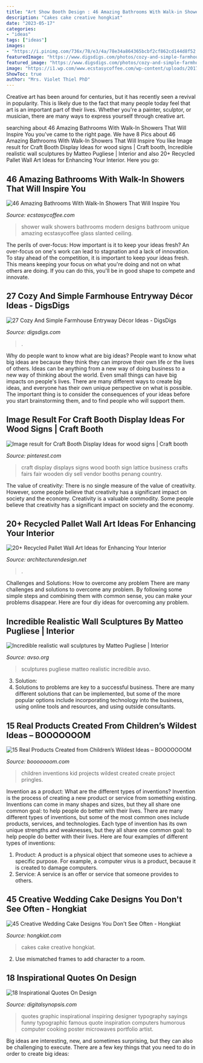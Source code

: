 ```yaml
---
title: "Art Show Booth Design : 46 Amazing Bathrooms With Walk-in Showers That Will Inspire You"
description: "Cakes cake creative hongkiat"
date: "2023-05-17"
categories:
- "ideas"
tags: ["ideas"]
images:
- "https://i.pinimg.com/736x/78/e3/4a/78e34a864365bcbf2cf862cd144d8f52.jpg"
featuredImage: "https://www.digsdigs.com/photos/cozy-and-simple-farmhouse-entryway-decor-ideas-2.jpg"
featured_image: "https://www.digsdigs.com/photos/cozy-and-simple-farmhouse-entryway-decor-ideas-2.jpg"
image: "https://i1.wp.com/www.ecstasycoffee.com/wp-content/uploads/2017/01/Walk-In-Shower-Design-Following-Architectural-Features.jpg?resize=672%2C990"
ShowToc: true
author: "Mrs. Violet Thiel PhD"
---
```



Creative art has been around for centuries, but it has recently seen a revival in popularity. This is likely due to the fact that many people today feel that art is an important part of their lives. Whether you're a painter, sculptor, or musician, there are many ways to express yourself through creative art.

	

		
searching about 46 Amazing Bathrooms With Walk-In Showers That Will Inspire You you've came to the right page. We have 8 Pics about 46 Amazing Bathrooms With Walk-In Showers That Will Inspire You like Image result for Craft Booth Display Ideas for wood signs | Craft booth, Incredible realistic wall sculptures by Matteo Pugliese | Interior and also 20+ Recycled Pallet Wall Art Ideas for Enhancing Your Interior. Here you go:
		
    
## 46 Amazing Bathrooms With Walk-In Showers That Will Inspire You

<img loading=lazy src="https://i1.wp.com/www.ecstasycoffee.com/wp-content/uploads/2017/01/Walk-In-Shower-Design-Following-Architectural-Features.jpg?resize=672%2C990" onerror="this.onerror=null;this.src='https://tse2.mm.bing.net/th?id=OIP.ctXZpa4EQprVKNehptm3HwHaK6&amp;pid=15.1';" alt="46 Amazing Bathrooms With Walk-In Showers That Will Inspire You">

_Source: ecstasycoffee.com_

>shower walk showers bathrooms modern designs bathroom unique amazing ecstasycoffee glass slanted ceiling. 

	

The perils of over-focus: How important is it to keep your ideas fresh?
An over-focus on one's work can lead to stagnation and a lack of innovation. To stay ahead of the competition, it is important to keep your ideas fresh. This means keeping your focus on what you're doing and not on what others are doing. If you can do this, you'll be in good shape to compete and innovate.

    
## 27 Cozy And Simple Farmhouse Entryway Décor Ideas - DigsDigs

<img loading=lazy src="https://www.digsdigs.com/photos/cozy-and-simple-farmhouse-entryway-decor-ideas-2.jpg" onerror="this.onerror=null;this.src='https://tse3.mm.bing.net/th?id=OIP.2447QZAgnhTLmGc4ywmeBQHaK2&amp;pid=15.1';" alt="27 Cozy And Simple Farmhouse Entryway Décor Ideas - DigsDigs">

_Source: digsdigs.com_

>. 

	

Why do people want to know what are big ideas?
People want to know what big ideas are because they think they can improve their own life or the lives of others. Ideas can be anything from a new way of doing business to a new way of thinking about the world. Even small things can have big impacts on people's lives. There are many different ways to create big ideas, and everyone has their own unique perspective on what is possible. The important thing is to consider the consequences of your ideas before you start brainstorming them, and to find people who will support them.

    
## Image Result For Craft Booth Display Ideas For Wood Signs | Craft Booth

<img loading=lazy src="https://i.pinimg.com/736x/78/e3/4a/78e34a864365bcbf2cf862cd144d8f52.jpg" onerror="this.onerror=null;this.src='https://tse3.mm.bing.net/th?id=OIP.tf9xV5H2Hi9-we1x5weV4wHaJ4&amp;pid=15.1';" alt="Image result for Craft Booth Display Ideas for wood signs | Craft booth">

_Source: pinterest.com_

>craft display displays signs wood booth sign lattice business crafts fairs fair wooden diy sell vendor booths penang country. 

	

The value of creativity: There is no single measure of the value of creativity. However, some people believe that creativity has a significant impact on society and the economy.
Creativity is a valuable commodity. Some people believe that creativity has a significant impact on society and the economy.

    
## 20+ Recycled Pallet Wall Art Ideas For Enhancing Your Interior

<img loading=lazy src="https://cdn.architecturendesign.net/wp-content/uploads/2015/06/AD-Pallet-Wall-Art-19.jpg" onerror="this.onerror=null;this.src='https://tse2.mm.bing.net/th?id=OIP.LOr43Hb7t_O9NOj7dAYJ8QHaKd&amp;pid=15.1';" alt="20+ Recycled Pallet Wall Art Ideas for Enhancing Your Interior">

_Source: architecturendesign.net_

>. 

	

Challenges and Solutions: How to overcome any problem
There are many challenges and solutions to overcome any problem. By following some simple steps and combining them with common sense, you can make your problems disappear. Here are four diy ideas for overcoming any problem.

    
## Incredible Realistic Wall Sculptures By Matteo Pugliese | Interior

<img loading=lazy src="https://www.avso.org/wp-content/uploads/2014/11/incredible-realistic-wall-sculptures-by-matteo-pugliese-1415194709.jpg" onerror="this.onerror=null;this.src='https://tse4.mm.bing.net/th?id=OIP.b2DfbLPZjUPfo2HQBOTwJwHaKX&amp;pid=15.1';" alt="Incredible realistic wall sculptures by Matteo Pugliese | Interior">

_Source: avso.org_

>sculptures pugliese matteo realistic incredible avso. 

	

3. Solution:
3. Solutions to problems are key to a successful business. There are many different solutions that can be implemented, but some of the more popular options include incorporating technology into the business, using online tools and resources, and using outside consultants.

    
## 15 Real Products Created From Children’s Wildest Ideas – BOOOOOOOM

<img loading=lazy src="http://www.booooooom.com/wp-content/uploads/2016/02/Inventions4.jpg" onerror="this.onerror=null;this.src='https://tse4.mm.bing.net/th?id=OIP.GJcYzvm3FzWTo28vSkrJWQHaQW&amp;pid=15.1';" alt="15 Real Products Created from Children’s Wildest Ideas – BOOOOOOOM">

_Source: booooooom.com_

>children inventions kid projects wildest created create project pringles. 

	

Invention as a product: What are the different types of inventions?
Invention is the process of creating a new product or service from something existing. Inventions can come in many shapes and sizes, but they all share one common goal: to help people do better with their lives. 
There are many different types of inventions, but some of the most common ones include products, services, and technologies. Each type of invention has its own unique strengths and weaknesses, but they all share one common goal: to help people do better with their lives. 
Here are four examples of different types of inventions: 
1) Product: A product is a physical object that someone uses to achieve a specific purpose. For example, a computer virus is a product, because it is created to damage computers. 
2) Service: A service is an offer or service that someone provides to others.

    
## 45 Creative Wedding Cake Designs You Don&#039;t See Often - Hongkiat

<img loading=lazy src="https://assets.hongkiat.com/uploads/geeky-wedding-cakes/3-geek-wedding-cakes.jpg" onerror="this.onerror=null;this.src='https://tse4.mm.bing.net/th?id=OIP.sSKSTrUVMMAhh-0EufCl0AHaKL&amp;pid=15.1';" alt="45 Creative Wedding Cake Designs You Don&#039;t See Often - Hongkiat">

_Source: hongkiat.com_

>cakes cake creative hongkiat. 

	

2. Use mismatched frames to add character to a room.

    
## 18 Inspirational Quotes On Design

<img loading=lazy src="http://digitalsynopsis.com/wp-content/uploads/2015/06/inspiring-design-quotes-3.jpg" onerror="this.onerror=null;this.src='https://tse3.mm.bing.net/th?id=OIP.7eYkG5_WXMOS81KApYmgWgHaJ4&amp;pid=15.1';" alt="18 Inspirational Quotes On Design">

_Source: digitalsynopsis.com_

>quotes graphic inspirational inspiring designer typography sayings funny typographic famous quote inspiration computers humorous computer cooking poster microwaves portfolio artist. 

	

Big ideas are interesting, new, and sometimes surprising, but they can also be challenging to execute. There are a few key things that you need to do in order to create big ideas:

